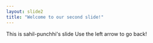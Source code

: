 ```yaml
---
layout: slide2
title: "Welcome to our second slide!"
---
```

This is sahil-punchhi's slide
Use the left arrow to go back!
